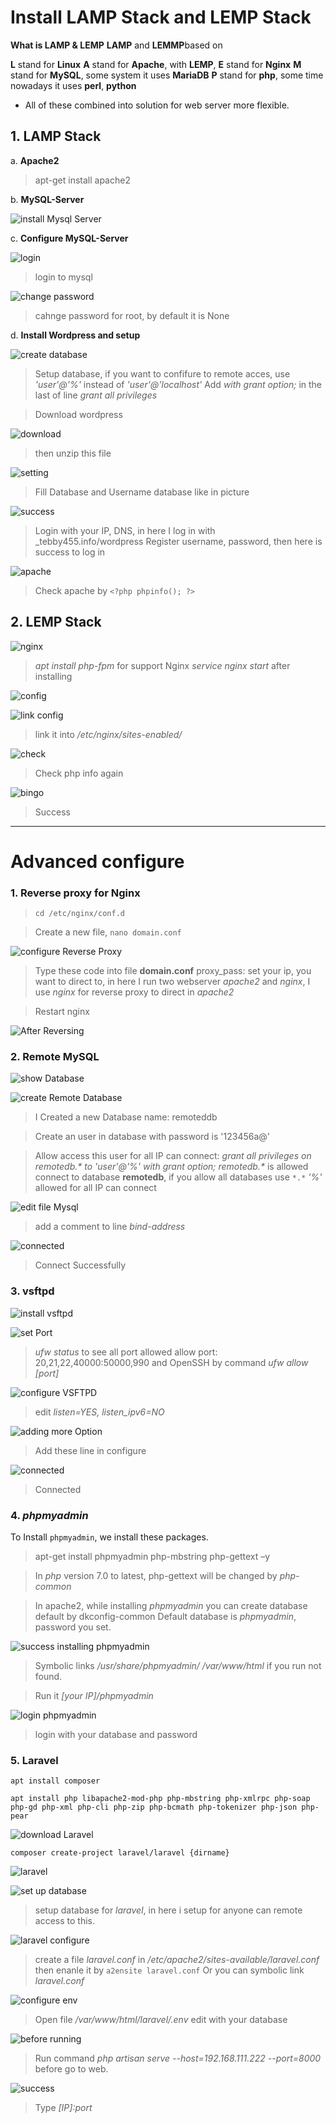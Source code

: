 # Install LAMP Stack and LEMP Stack

**What is LAMP & LEMP**
**LAMP** and **LEMMP**based on

**L** stand for **Linux**
**A** stand for **Apache**, with **LEMP**, **E** stand for **Nginx**
**M** stand for **MySQL**, some system it uses **MariaDB**
**P** stand for **php**, some time nowadays it uses **perl**, **python**

- All of these combined into solution for web server more flexible.

## 1. LAMP Stack

a. **Apache2**
> apt-get install apache2 

b. **MySQL-Server**

![install Mysql Server](images/ubuntu/installMysql-server.png)

c. **Configure MySQL-Server**

![login](images/ubuntu/login.png)
> login to mysql

![change password](images/ubuntu/changepass.png)
> cahnge password for root, by default it is None

d. **Install Wordpress and setup**

![create database](images/ubuntu/createdatabase.png)
> Setup database, if you want to confifure to remote acces, use _'user'@'%'_ instead of _'user'@'localhost'_
> Add _with grant option;_ in the last of line _grant all privileges_


> Download wordpress

![download](images/ubuntu/wgetwp.png)

> then unzip this file

![setting](images/ubuntu/setting.png)
> Fill Database and Username database like in picture

![success](images/ubuntu/success.png)
> Login with your IP, DNS, in here I log in with _tebby455.info/wordpress
> Register username, password, then here is success to log in


![apache](images/ubuntu/apache.png)
> Check apache by `<?php phpinfo(); ?>`

## 2. LEMP Stack

![nginx](images/ubuntu/installNginx.png)
> _apt install php-fpm_ for support Nginx
> _service nginx start_ after installing

![config](images/ubuntu/configNginx.png)

![link config](images/ubuntu/link.png)
> link it into _/etc/nginx/sites-enabled/_

![check](images/ubuntu/ngin.png)
> Check php info again

![bingo](images/ubuntu/bingo.png)
> Success

***

# Advanced configure 

### 1. Reverse proxy for Nginx

> `cd /etc/nginx/conf.d`

> Create a new file, `nano domain.conf`

![configure Reverse Proxy](images/ubuntu/configReverse.png)

> Type these code into file **domain.conf**
> proxy_pass: set your ip, you want to direct to, in here I run two webserver _apache2_ and _nginx_, I use _nginx_ for reverse proxy to direct in _apache2_

> Restart nginx

![After Reversing](images/ubuntu/reverseDone.png)

### 2. Remote MySQL 

![show Database](images/ubuntu/showDatabase.png)

![create Remote Database](images/centos7/wordpress/createRemoteDatabase.png)
> I Created a new Database name: remoteddb


> Create an user in database with password is '123456a@'


> Allow access this user for all IP can connect: _grant all privileges on remotedb.* to 'user'@'%' with grant option;_
> _remotedb.*_ is allowed connect to database **remotedb**, if you allow all databases use `*.*`
> _'%'_ allowed for all IP can connect

![edit file Mysql](images/ubuntu/editFileSQL.png)
> add a comment to line _bind-address_

![connected](images/ubuntu/connected.png)
> Connect Successfully

### 3. **vsftpd**

![install vsftpd](images/ubuntu/installVSFTPD.png)

![set Port](images/ubuntu/allowPort.png)
> _ufw status_ to see all port allowed
> allow port: 20,21,22,40000:50000,990 and OpenSSH by command _ufw allow [port]_



![configure VSFTPD](images/ubuntu/configFTP.png)
> edit _listen=YES, listen_ipv6=NO_

![adding more Option](images/ubuntu/addConfig.png)
> Add these line in configure

![connected](images/ubuntu/connectedFTP.png)
> Connected

### 4. ***phpmyadmin***

To Install `phpmyadmin`, we install these packages.

> apt-get install phpmyadmin php-mbstring php-gettext –y

> In _php_ version 7.0 to latest, php-gettext will be changed by _php-common_

> In apache2, while installing _phpmyadmin_ you can create database default by dkconfig-common
> Default database is _phpmyadmin_, password you set.

![success installing phpmyadmin](images/ubuntu/Successphpmyadmin.png)
> Symbolic links _/usr/share/phpmyadmin/ /var/www/html_ if you run not found.

> Run it _[your IP]/phpmyadmin_

![login phpmyadmin](images/ubuntu/loginphpmyadmin.png)

> login with your database and password

### 5. **Laravel** 

`apt install composer`

`apt install php libapache2-mod-php php-mbstring php-xmlrpc php-soap php-gd php-xml php-cli php-zip php-bcmath php-tokenizer php-json php-pear`

![download Laravel](images/ubuntu/downloadLaravel.png)

`composer create-project laravel/laravel {dirname}`

![laravel](images/ubuntu/laravel.png)


![set up database](images/ubuntu/databaseLravel.png)
> setup database for _laravel_, in here i setup for anyone can remote access to this.

![laravel configure](images/ubuntu/laravelconf.png)
> create a file _laravel.conf_ in _/etc/apache2/sites-available/laravel.conf_ then enanle it by `a2ensite laravel.conf`
> Or you can symbolic link _laravel.conf_

![configure env](images/centos7/wordpress/configEnv.png)
> Open file _/var/www/html/laravel/.env_ edit with your database

![before running](images/ubuntu/beforeRunning.png)
> Run command _php artisan serve --host=192.168.111.222 --port=8000_ before go to web.

![success](images/ubuntu/laravelRunning.png)
> Type _[IP]:port_